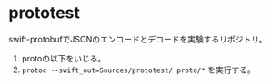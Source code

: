 # prototest

swift-protobufでJSONのエンコードとデコードを実験するリポジトリ。

1. protoの以下をいじる。
2. `protoc --swift_out=Sources/prototest/ proto/*` を実行する。
